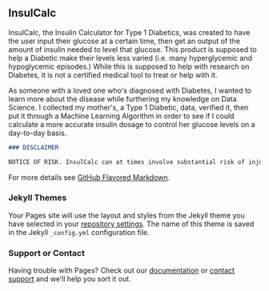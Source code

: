 ## InsulCalc

InsulCalc, the Insulin Calculator for Type 1 Diabetics, was created to have the user input their glucose at a certain time, then get an output of the amount of insulin needed to level that glucose. This product is supposed to help a Diabetic make their levels less varied (i.e. many hyperglycemic and hypoglycemic episodes.) While this is supposed to help with research on Diabetes, it is not a certified medical tool to treat or help with it. 

As someone with a loved one who's diagnosed with Diabetes, I wanted to learn more about the disease while furthering my knowledge on Data Science. I collected my mother's, a Type 1 Diabetic, data, verified it, then put it through a Machine Learning Algorithm in order to see if I could calculate a more accurate insulin dosage to control her glucose levels on a day-to-day basis. 

```markdown
### DISCLAIMER

NOTICE OF RISK. InsulCalc can at times involve substantial risk of injury- such as hypoglycemia (low blood sugar) and hyperglycemia (high blood sugar) - and other dangers when used as a medicinal tool to calculate insulin dosage. Dangers peculiar to such activities include, but are not limited to, uncontrollable fluctuation of glucose levels, fainting, nausea, and death. DO NOT USE AS A REPLACEMENT FOR DOCTOR'S ORDERS. While the InsulCalc strives to make the information on this website as timely and accurate as possible, InsulCalc makes no claims, promises, or guarantees about the accuracy, completeness, or adequacy of the contents of this site, and expressly disclaims liability for errors and omissions in the contents of this site. InsulCalc is not responsible if you decide to use to calculate insulin dosage and cause personal injury. All data inputted into this system is entirely anonymous. By clicking the "Calculate Now" button, you agree to InsulCalc's disclaimer. 
```

For more details see [GitHub Flavored Markdown](https://guides.github.com/features/mastering-markdown/).

### Jekyll Themes

Your Pages site will use the layout and styles from the Jekyll theme you have selected in your [repository settings](https://github.com/dubemc/DubeCapstone2019/settings). The name of this theme is saved in the Jekyll `_config.yml` configuration file.

### Support or Contact

Having trouble with Pages? Check out our [documentation](https://help.github.com/categories/github-pages-basics/) or [contact support](https://github.com/contact) and we’ll help you sort it out.
